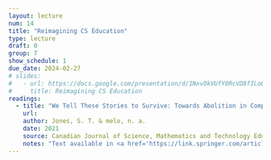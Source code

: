```yaml
---
layout: lecture
num: 14
title: "Reimagining CS Education"
type: lecture
draft: 0
group: 7
show_schedule: 1
due_date: 2024-02-27
# slides:
#   - url: https://docs.google.com/presentation/d/1NxvOkVUfY0RcVD8fILoQaq3aBu6s6uyQk3A05FoQ4wY/edit?usp=sharing
#     title: Reimagining CS Education
readings:
  - title: "We Tell These Stories to Survive: Towards Abolition in Computer Science Education"
    url: 
    author: Jones, S. T. & melo, n. a.
    date: 2021
    source: Canadian Journal of Science, Mathematics and Technology Education  
    notes: "Text available in <a href='https://link.springer.com/article/10.1007/s42330-021-00158-2'>HTML format</a> or <a href='https://link.springer.com/content/pdf/10.1007/s42330-021-00158-2.pdf'>as a PDF</a>."
---    
```

